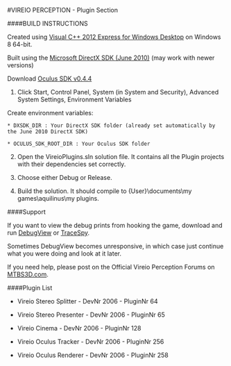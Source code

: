 #VIREIO PERCEPTION - Plugin Section



####BUILD INSTRUCTIONS



Created using [Visual C++ 2012 Express for Windows Desktop](http://www.microsoft.com/en-us/download/details.aspx?id=34673 "Microsoft") on Windows 8 64-bit.  





Built using the [Microsoft DirectX SDK (June 2010)](http://www.microsoft.com/en-au/download/details.aspx?id=6812 "Microsoft") (may work with newer versions)



Download [Oculus SDK v0.4.4](https://developer.oculusvr.com "Oculus VR")


1. Click Start, Control Panel, System (in System and Security), Advanced System Settings, Environment Variables

Create environment variables:

    * DXSDK_DIR : Your DirectX SDK folder (already set automatically by the June 2010 DirectX SDK)

    * OCULUS_SDK_ROOT_DIR : Your Oculus SDK folder

2. Open the VireioPlugins.sln solution file. It contains all the Plugin projects with their dependencies set correctly. 

3. Choose either Debug or Release. 

4. Build the solution. It should compile to {User}\documents\my games\aquilinus\my plugins.  



####Support



If you want to view the debug prints from hooking the game, download and run [DebugView](http://technet.microsoft.com/en-au/sysinternals/bb896647.aspx "Microsoft") or [TraceSpy](http://tracespy.codeplex.com/). 

Sometimes DebugView becomes unresponsive, in which case just continue what you were doing and look at it later.



If you need help, please post on the Official Vireio Perception Forums on [MTBS3D.com](http://www.mtbs3d.com/phpBB/viewforum.php?f=141).



####Plugin List

* Vireio Stereo Splitter - DevNr 2006 - PluginNr 64
* Vireio Stereo Presenter - DevNr 2006 - PluginNr 65



* Vireio Cinema - DevNr 2006 - PluginNr 128

* Vireio Oculus Tracker - DevNr 2006 - PluginNr 256

* Vireio Oculus Renderer - DevNr 2006 - PluginNr 258


